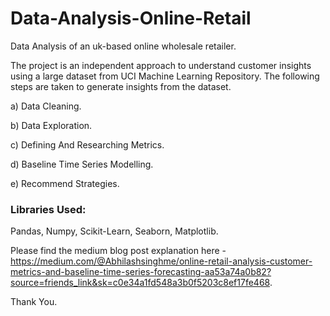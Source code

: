 # Data-Analysis-Online-Retail
Data Analysis of an uk-based online wholesale retailer.

The project is an independent approach to understand customer insights using a large dataset from UCI Machine Learning Repository. The following steps are taken to generate insights from the dataset.

a) Data Cleaning.

b) Data Exploration.

c) Defining And Researching Metrics.

d) Baseline Time Series Modelling.

e) Recommend Strategies.




### Libraries Used: 
Pandas, Numpy, Scikit-Learn, Seaborn, Matplotlib.


Please find the medium blog post explanation here - https://medium.com/@Abhilashsinghme/online-retail-analysis-customer-metrics-and-baseline-time-series-forecasting-aa53a74a0b82?source=friends_link&sk=c0e34a1fd548a3b0f5203c8ef17fe468.

Thank You.
